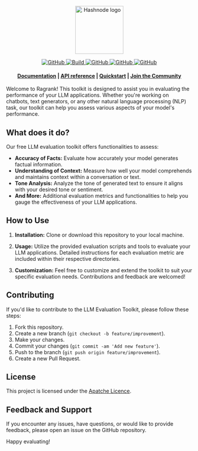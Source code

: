 <p align="center">
    <picture>
    <source media="(prefers-color-scheme: dark)" srcset="https://raw.githubusercontent.com/Auto-Playground/Ragrank/main/docs/docs/_static/imgs/ragrank_dark.png">
    <source media="(prefers-color-scheme: light)" srcset="https://raw.githubusercontent.com/Auto-Playground/Ragrank/main/docs/docs/_static/imgs/ragrank_light.png">
    <img alt="Hashnode logo" src="https://raw.githubusercontent.com/Auto-Playground/Ragrank/main/docs/docs/_static/imgs/ragrank_light.png" height="130">
    </picture>

</p>

<p align="center">
    <a href="">
        <img alt="GitHub" src="https://img.shields.io/github/license/Auto-Playground/ragrank">
    </a>
    <a href="https://pypi.org/project/ragrank/">
        <img alt="Build" src="https://img.shields.io/pypi/pyversions/ragrank">
    </a>
    <a href="https://ragrank.readthedocs.io/latest/">
        <img alt="GitHub" src="https://img.shields.io/readthedocs/ragrank">
    </a>
    <a href="https://pypi.org/project/ragrank/">
        <img alt="GitHub" src="https://img.shields.io/github/v/release/Auto-Playground/Ragrank?color=orange">
    </a>
    <a href="https://github.com/Auto-Playground/Ragrank/actions">
        <img alt="GitHub" src="https://img.shields.io/github/actions/workflow/status/Auto-Playground/ragrank/.github%2Fworkflows%2Ftests.yml">
    </a>
</p>

<h4 align="center">
    <p>
        <a href="https://ragrank.readthedocs.io/latest/">Documentation</a> |
        <a href="https://api-ragrank.readthedocs.io/">API reference</a> |
        <a href="https://ragrank.readthedocs.io/latest/get_started/basic_evaluation.html">Quickstart</a> |
        <a href="https://discord.gg/yaFRx6ja">Join the Community</a>
    <p>
</h4>

Welcome to Ragrank! This toolkit is designed to assist you in evaluating the performance of your LLM applications. Whether you're working on chatbots, text generators, or any other natural language processing (NLP) task, our toolkit can help you assess various aspects of your model's performance.

## What does it do?

Our free LLM evaluation toolkit offers functionalities to assess:

- **Accuracy of Facts:** Evaluate how accurately your model generates factual information.
- **Understanding of Context:** Measure how well your model comprehends and maintains context within a conversation or text.
- **Tone Analysis:** Analyze the tone of generated text to ensure it aligns with your desired tone or sentiment.
- **And More:** Additional evaluation metrics and functionalities to help you gauge the effectiveness of your LLM applications.

## How to Use

1. **Installation:** Clone or download this repository to your local machine.

2. **Usage:** Utilize the provided evaluation scripts and tools to evaluate your LLM applications. Detailed instructions for each evaluation metric are included within their respective directories.

3. **Customization:** Feel free to customize and extend the toolkit to suit your specific evaluation needs. Contributions and feedback are welcomed!

## Contributing

If you'd like to contribute to the LLM Evaluation Toolkit, please follow these steps:

1. Fork this repository.
2. Create a new branch (`git checkout -b feature/improvement`).
3. Make your changes.
4. Commit your changes (`git commit -am 'Add new feature'`).
5. Push to the branch (`git push origin feature/improvement`).
6. Create a new Pull Request.

## License

This project is licensed under the [Apatche Licence](https://github.com/Auto-Playground/Ragrank/blob/main/LICENSE).

## Feedback and Support

If you encounter any issues, have questions, or would like to provide feedback, please open an issue on the GitHub repository.

Happy evaluating!
